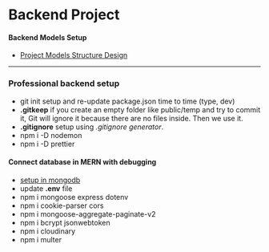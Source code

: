 # Backend Project

#### Backend Models Setup

- [Project Models Structure Design](https://app.eraser.io/workspace/9CN4nZ6OcGmp8GjPxyYf?origin=share)

---
### Professional backend setup

- git init setup and re-update package.json time to time (type, dev)
- **.gitkeep** if you create an empty folder like public/temp and try to commit it, Git will ignore it because there are no files inside. Then we use it.
- **.gitignore** setup using *.gitignore generator*.
- npm i -D nodemon
- npm i -D prettier


#### Connect database in MERN with debugging

- [setup in mongodb](https://youtu.be/w4z8Py-UoNk?si=wVIp5qeE3nDd8SJn)
- update **.env** file
- npm i mongoose express dotenv
- npm i cookie-parser cors
- npm i mongoose-aggregate-paginate-v2
- npm i bcrypt jsonwebtoken
- npm i cloudinary
- npm i multer